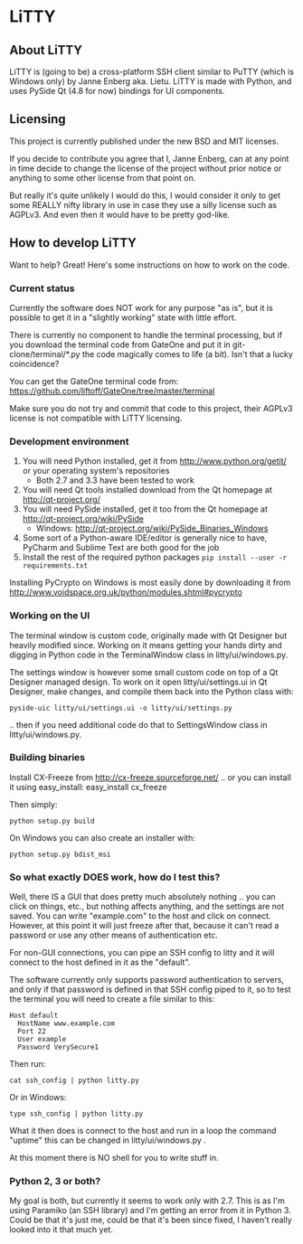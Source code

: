 # LiTTY

## About LiTTY

LiTTY is (going to be) a cross-platform SSH client similar to PuTTY (which is
Windows only) by Janne Enberg aka. Lietu. LiTTY is made with Python, and uses
PySide Qt (4.8 for now) bindings for UI components.


## Licensing

This project is currently published under the new BSD and MIT licenses.

If you decide to contribute you agree that I, Janne Enberg, can at any point in
time decide to change the license of the project without prior notice or anything
to some other license from that point on.

But really it's quite unlikely I would do this, I would consider it only to get
some REALLY nifty library in use in case they use a silly license such as AGPLv3.
And even then it would have to be pretty god-like.


## How to develop LiTTY

Want to help? Great! Here's some instructions on how to work on the code.


### Current status

Currently the software does NOT work for any purpose "as is", but it is possible
to get it in a "slightly working" state with little effort.

There is currently no component to handle the terminal processing, but if you
download the terminal code from GateOne and put it in git-clone/terminal/*.py
the code magically comes to life (a bit). Isn't that a lucky coincidence?

You can get the GateOne terminal code from:
https://github.com/liftoff/GateOne/tree/master/terminal

Make sure you do not try and commit that code to this project, their AGPLv3
license is not compatible with LiTTY licensing.


### Development environment

1. You will need Python installed, get it from http://www.python.org/getit/ or
    your operating system's repositories
   * Both 2.7 and 3.3 have been tested to work
1. You will need Qt tools installed download from the Qt homepage at
http://qt-project.org/
1. You will need PySide installed, get it too from the Qt homepage at
http://qt-project.org/wiki/PySide
   * Windows: http://qt-project.org/wiki/PySide_Binaries_Windows
1. Some sort of a Python-aware IDE/editor is generally nice to have, PyCharm and
 Sublime Text are both good for the job
1. Install the rest of the required python packages ```pip install --user -r
requirements.txt```

Installing PyCrypto on Windows is most easily done by downloading it from
http://www.voidspace.org.uk/python/modules.shtml#pycrypto


### Working on the UI

The terminal window is custom code, originally made with Qt Designer but heavily
modified since. Working on it means getting your hands dirty and digging in Python
code in the TerminalWindow class in litty/ui/windows.py.

The settings window is however some small custom code on top of a Qt Designer
managed design. To work on it open litty/ui/settings.ui in Qt Designer, make
changes, and compile them back into the Python class with:
```
pyside-uic litty/ui/settings.ui -o litty/ui/settings.py
```
.. then if you need additional code do that to SettingsWindow class in
litty/ui/windows.py.


### Building binaries

Install CX-Freeze from http://cx-freeze.sourceforge.net/
.. or you can install it using easy_install: easy_install cx_freeze


Then simply:

```
python setup.py build
```


On Windows you can also create an installer with:

```
python setup.py bdist_msi
```


### So what exactly DOES work, how do I test this?

Well, there IS a GUI that does pretty much absolutely nothing .. you can click
on things, etc., but nothing affects anything, and the settings are not saved.
You can write "example.com" to the host and click on connect. However, at this
point it will just freeze after that, because it can't read a password or use
any other means of authentication etc.

For non-GUI connections, you can pipe an SSH config to litty and it will connect
to the host defined in it as the "default".

The software currently only supports password authentication to servers, and only
if that password is defined in that SSH config piped to it, so to test the terminal
you will need to create a file similar to this:

```
Host default
  HostName www.example.com
  Port 22
  User example
  Password VerySecure1
```

Then run:
```
cat ssh_config | python litty.py
```

Or in Windows:
```
type ssh_config | python litty.py
```

What it then does is connect to the host and run in a loop the command "uptime"
this can be changed in litty/ui/windows.py .

At this moment there is NO shell for you to write stuff in.


### Python 2, 3 or both?

My goal is both, but currently it seems to work only with 2.7. This is as I'm using
Paramiko (an SSH library) and I'm getting an error from it in Python 3. Could be
that it's just me, could be that it's been since fixed, I haven't really looked
into it that much yet.

